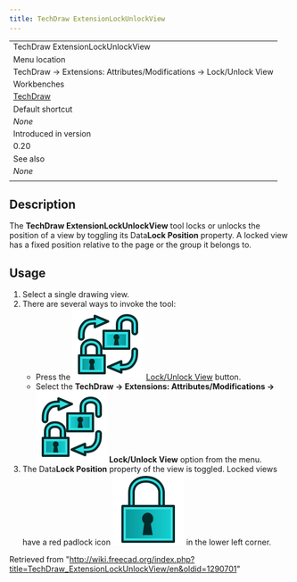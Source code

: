 ```yaml
---
title: TechDraw ExtensionLockUnlockView
---
```


|                                                                    |
| ------------------------------------------------------------------ |
| TechDraw ExtensionLockUnlockView                                   |
| Menu location                                                      |
| TechDraw → Extensions: Attributes/Modifications → Lock/Unlock View |
| Workbenches                                                        |
| [TechDraw](/TechDraw_Workbench "TechDraw Workbench")               |
| Default shortcut                                                   |
| _None_                                                             |
| Introduced in version                                              |
| 0.20                                                               |
| See also                                                           |
| _None_                                                             |
|                                                                    |

## Description

The **TechDraw ExtensionLockUnlockView** tool locks or unlocks the position of a view by toggling its Data**Lock Position** property. A locked view has a fixed position relative to the page or the group it belongs to.

## Usage

1. Select a single drawing view.
2. There are several ways to invoke the tool:
   - Press the ![](/src/assets/images/TechDraw_ExtensionLockUnlockView.svg) [Lock/Unlock View](/TechDraw_ExtensionLockUnlockView "TechDraw ExtensionLockUnlockView") button.
   - Select the **TechDraw → Extensions: Attributes/Modifications → ![](/src/assets/images/TechDraw_ExtensionLockUnlockView.svg) Lock/Unlock View** option from the menu.
3. The Data**Lock Position** property of the view is toggled. Locked views have a red padlock icon ![](/src/assets/images/TechDraw_Lock.svg) in the lower left corner.

Retrieved from "<http://wiki.freecad.org/index.php?title=TechDraw_ExtensionLockUnlockView/en&oldid=1290701>"
